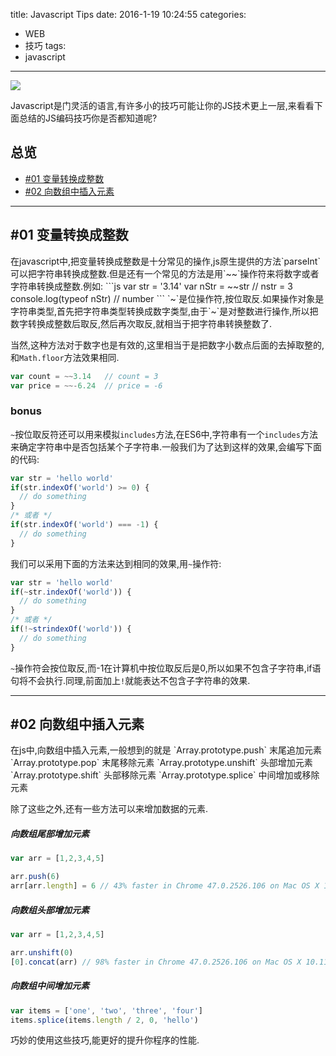 title: Javascript Tips
date: 2016-1-19 10:24:55
categories:
- WEB
- 技巧
tags:
- javascript
---
![](/blog/css/images/tips.jpg)

Javascript是门灵活的语言,有许多小的技巧可能让你的JS技术更上一层,来看看下面总结的JS编码技巧你是否都知道呢?


## 总览
* [#01 变量转换成整数](#01)
* [#02 向数组中插入元素](#02)


***
<h2 id="01">#01 变量转换成整数</h2>
在javascript中,把变量转换成整数是十分常见的操作,js原生提供的方法`parseInt`可以把字符串转换成整数.但是还有一个常见的方法是用`~~`操作符来将数字或者字符串转换成整数.例如:
```js
var str = '3.14'
var nStr = ~~str  // nstr = 3
console.log(typeof nStr)  // number
```
`~`是位操作符,按位取反.如果操作对象是字符串类型,首先把字符串类型转换成数字类型,由于`~`是对整数进行操作,所以把数字转换成整数后取反,然后再次取反,就相当于把字符串转换整数了. 

当然,这种方法对于数字也是有效的,这里相当于是把数字小数点后面的去掉取整的,和`Math.floor`方法效果相同.
```js
var count = ~~3.14   // count = 3
var price = ~~-6.24  // price = -6
```

### bonus
`~`按位取反符还可以用来模拟`includes`方法,在ES6中,字符串有一个`includes`方法来确定字符串中是否包括某个子字符串.一般我们为了达到这样的效果,会编写下面的代码:
```js
var str = 'hello world'
if(str.indexOf('world') >= 0) {
  // do something
}
/* 或者 */
if(str.indexOf('world') === -1) {
  // do something
}
```

我们可以采用下面的方法来达到相同的效果,用`~`操作符:
```js
var str = 'hello world'
if(~str.indexOf('world')) {
  // do something
}
/* 或者 */
if(!~strindexOf('world')) {
  // do something
}
```
`~`操作符会按位取反,而-1在计算机中按位取反后是0,所以如果不包含子字符串,if语句将不会执行.同理,前面加上`!`就能表达不包含子字符串的效果.


***
<h2 id="#02">#02 向数组中插入元素</h2>
在js中,向数组中插入元素,一般想到的就是
`Array.prototype.push`     末尾追加元素
`Array.prototype.pop`      末尾移除元素
`Array.prototype.unshift`  头部增加元素
`Array.prototype.shift`    头部移除元素
`Array.prototype.splice`   中间增加或移除元素

除了这些之外,还有一些方法可以来增加数据的元素.
##### 向数组尾部增加元素
```js
var arr = [1,2,3,4,5]

arr.push(6)
arr[arr.length] = 6 // 43% faster in Chrome 47.0.2526.106 on Mac OS X 10.11.1
```
##### 向数组头部增加元素
```js
var arr = [1,2,3,4,5]

arr.unshift(0)
[0].concat(arr) // 98% faster in Chrome 47.0.2526.106 on Mac OS X 10.11.1
```
##### 向数组中间增加元素
```js
var items = ['one', 'two', 'three', 'four']
items.splice(items.length / 2, 0, 'hello')
```
巧妙的使用这些技巧,能更好的提升你程序的性能.


